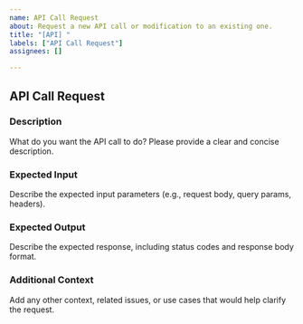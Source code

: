 ```yaml
---
name: API Call Request
about: Request a new API call or modification to an existing one.
title: "[API] "
labels: ["API Call Request"]
assignees: []

---
```


## API Call Request

### Description
What do you want the API call to do? Please provide a clear and concise description.

### Expected Input
Describe the expected input parameters (e.g., request body, query params, headers).

### Expected Output
Describe the expected response, including status codes and response body format.

### Additional Context
Add any other context, related issues, or use cases that would help clarify the request.
